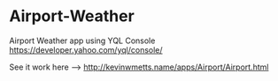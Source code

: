 Airport-Weather
===============

Airport Weather app using YQL Console  https://developer.yahoo.com/yql/console/


See it work here -->  http://kevinwmetts.name/apps/Airport/Airport.html
